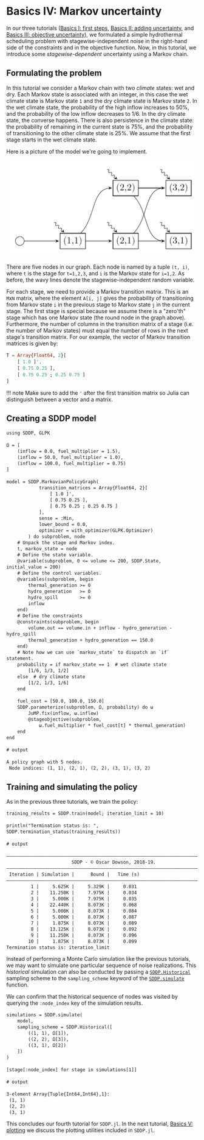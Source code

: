 # Basics IV: Markov uncertainty

In our three tutorials ([Basics I: first steps](@ref),
[Basics II: adding uncertainty](@ref), and
[Basics III: objective uncertainty](@ref)), we formulated a simple
hydrothermal scheduling problem with stagewise-independent noise in the
right-hand side of the constraints and in the objective function. Now, in this
tutorial, we introduce some *stagewise-dependent* uncertainty using a Markov
chain.

## Formulating the problem

In this tutorial we consider a Markov chain with two *climate* states: wet and
dry. Each Markov state is associated with an integer, in this case the wet
climate state  is Markov state `1` and the dry climate state is Markov state
`2`. In the wet climate state, the probability of the high inflow increases to
50%, and the probability of the low inflow decreases to 1/6. In the dry climate
state, the converse happens. There is also persistence in the climate state: the
probability of remaining in the current state is 75%, and the probability of
transitioning to the other climate state is 25%. We assume that the first stage
starts in the wet climate state.

Here is a picture of the model we're going to implement.

![Markovian policy graph](../assets/stochastic_markovian_policy_graph.png)

There are five nodes in our graph. Each node is named by a tuple `(t, i)`, where
`t` is the stage for `t=1,2,3`, and `i` is the Markov state for `i=1,2`. As
before, the wavy lines denote the stagewise-independent random variable.

For each stage, we need to provide a Markov transition matrix. This is an
`M`x`N` matrix, where the element `A[i, j]` gives the probability of
transitioning from Markov state `i` in the previous stage to Markov state `j` in
the current stage. The first stage is special because we assume there is a
"zero'th" stage which has one Markov state (the round node in the graph above).
Furthermore, the number of columns in the transition matrix of a stage (i.e. the
number of Markov states) must equal the number of rows in the next stage's
transition matrix. For our example, the vector of Markov transition matrices is
given by:
```julia
T = Array{Float64, 2}[
    [ 1.0 ]',
    [ 0.75 0.25 ],
    [ 0.75 0.25 ; 0.25 0.75 ]
]
```

!!! note
    Make sure to add the `'` after the first transition matrix so Julia can
    distinguish between a vector and a matrix.

## Creating a SDDP model

```jldoctest tutorial_four
using SDDP, GLPK

Ω = [
    (inflow = 0.0, fuel_multiplier = 1.5),
    (inflow = 50.0, fuel_multiplier = 1.0),
    (inflow = 100.0, fuel_multiplier = 0.75)
]

model = SDDP.MarkovianPolicyGraph(
            transition_matrices = Array{Float64, 2}[
                [ 1.0 ]',
                [ 0.75 0.25 ],
                [ 0.75 0.25 ; 0.25 0.75 ]
            ],
            sense = :Min,
            lower_bound = 0.0,
            optimizer = with_optimizer(GLPK.Optimizer)
        ) do subproblem, node
    # Unpack the stage and Markov index.
    t, markov_state = node
    # Define the state variable.
    @variable(subproblem, 0 <= volume <= 200, SDDP.State, initial_value = 200)
    # Define the control variables.
    @variables(subproblem, begin
        thermal_generation >= 0
        hydro_generation   >= 0
        hydro_spill        >= 0
        inflow
    end)
    # Define the constraints
    @constraints(subproblem, begin
        volume.out == volume.in + inflow - hydro_generation - hydro_spill
        thermal_generation + hydro_generation == 150.0
    end)
    # Note how we can use `markov_state` to dispatch an `if` statement.
    probability = if markov_state == 1  # wet climate state
        [1/6, 1/3, 1/2]
    else  # dry climate state
        [1/2, 1/3, 1/6]
    end

    fuel_cost = [50.0, 100.0, 150.0]
    SDDP.parameterize(subproblem, Ω, probability) do ω
        JuMP.fix(inflow, ω.inflow)
        @stageobjective(subproblem,
            ω.fuel_multiplier * fuel_cost[t] * thermal_generation)
    end
end

# output

A policy graph with 5 nodes.
 Node indices: (1, 1), (2, 1), (2, 2), (3, 1), (3, 2)
```

## Training and simulating the policy

As in the previous three tutorials, we train the policy:

```jldoctest tutorial_four; filter=[r"\|.+?\n", r"Confidence interval.+?\n"]
training_results = SDDP.train(model; iteration_limit = 10)

println("Termination status is: ", SDDP.termination_status(training_results))

# output

———————————————————————————————————————————————————————————————————————————————
                        SDDP - © Oscar Dowson, 2018-19.
———————————————————————————————————————————————————————————————————————————————
 Iteration | Simulation |      Bound |   Time (s)
———————————————————————————————————————————————————————————————————————————————
         1 |     5.625K |     5.329K |     0.031
         2 |    11.250K |     7.975K |     0.034
         3 |     5.000K |     7.975K |     0.035
         4 |    22.440K |     8.073K |     0.068
         5 |     5.000K |     8.073K |     0.084
         6 |     5.000K |     8.073K |     0.087
         7 |     1.875K |     8.073K |     0.089
         8 |    13.125K |     8.073K |     0.092
         9 |    11.250K |     8.073K |     0.096
        10 |     1.875K |     8.073K |     0.099
Termination status is: iteration_limit
```

Instead of performing a Monte Carlo simulation like the previous tutorials, we
may want to simulate one particular sequence of noise realizations. This
_historical_ simulation can also be conducted by passing a
[`SDDP.Historical`](@ref) sampling scheme to the `sampling_scheme` keyword of
the [`SDDP.simulate`](@ref) function.

We can confirm that the historical sequence of nodes was visited by querying
the `:node_index` key of the simulation results.

```jldoctest tutorial_four
simulations = SDDP.simulate(
    model,
    sampling_scheme = SDDP.Historical([
        ((1, 1), Ω[1]),
        ((2, 2), Ω[3]),
        ((3, 1), Ω[2])
    ])
)

[stage[:node_index] for stage in simulations[1]]

# output

3-element Array{Tuple{Int64,Int64},1}:
 (1, 1)
 (2, 2)
 (3, 1)
```

This concludes our fourth tutorial for `SDDP.jl`. In the next tutorial,
[Basics V: plotting](@ref) we discuss the plotting utilities included in
`SDDP.jl`.
